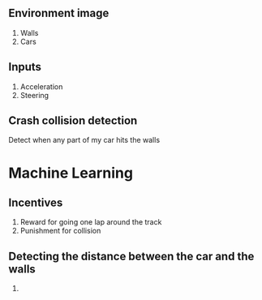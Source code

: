 ## Environment image
1. Walls
2. Cars

## Inputs
1. Acceleration
2. Steering

## Crash collision detection
Detect when any part of my car hits the walls


# Machine Learning
## Incentives
1. Reward for going one lap around the track
2. Punishment for collision

## Detecting the distance between the car and the walls
1. 
